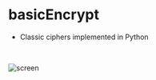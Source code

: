 # basicEncrypt
- Classic ciphers implemented in Python
<br/>

![screen](https://user-images.githubusercontent.com/95819756/163627130-5fb82525-5386-4985-9921-62e963cd1a97.png)
